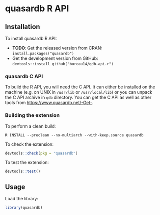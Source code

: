 # quasardb R API

## Installation

To install quasardb R API:

 - **TODO**: Get the released version from CRAN: `install.packages("quasardb")`
 - Get the development version from GitHub: `devtools::install_github("bureau14/qdb-api-r")`

### quasardb C API

To build the R API, you will need the C API. It can either be installed on the machine (e.g. on UNIX in `/usr/lib` or `/usr/local/lib`) or you can unpack the C API archive in `qdb` directory. You can get the C API as well as other tools from https://www.quasardb.net/-Get-.

### Building the extension

To perform a clean build:
```shell
R INSTALL --preclean --no-multiarch --with-keep.source quasardb
```

To check the extension:
```r
devtools::check(pkg = "quasardb")
```

To test the extension:
```r
devtools::test()
```

## Usage

Load the library:

```r
library(quasardb)
```
